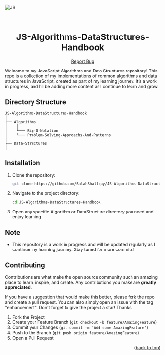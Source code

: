 <div id="top"></div>

![JS](https://img.shields.io/badge/JavaScript-F7DF1E?style=for-the-badge&logo=javascript&logoColor=black)

<!-- PROJECT LOGO -->
<br />
<div align="center">
  <h1 align="center">JS-Algorithms-DataStructures-Handbook</h1>

  <p align="center">
    <a href="https://github.com/SalahShallapy/JS-Algorithms-DataStructures-Handbook/issues">Report Bug</a>
  </p>
</div>

Welcome to my JavaScript Algorithms and Data Structures repository! This repo is a collection of my implementations of common algorithms and data structures in JavaScript, created as part of my learning journey. It’s a work in progress, and I’ll be adding more content as I continue to learn and grow.

## Directory Structure

```
JS-Algorithms-DataStructures-Handbook
│
├── Algorithms
│    │
│    └─── Big-O-Notation
│    └─── Problem-Solving-Approachs-And-Patterns
│
├── Data-Structures
│
```

## Installation

1. Clone the repository:
   ```bash
   git clone https://github.com/SalahShallapy/JS-Algorithms-DataStructures-Handbook.git
   ```
2. Navigate to the project directory:
   ```bash
   cd JS-Algorithms-DataStructures-Handbook
   ```
3. Open any specific Algorithm or DataStructure directory you need and enjoy learning

## Note

- This repository is a work in progress and will be updated regularly as I continue my learning journey. Stay tuned for more commits!

## Contributing

Contributions are what make the open source community such an amazing place to learn, inspire, and create. Any contributions you make are **greatly appreciated**.

If you have a suggestion that would make this better, please fork the repo and create a pull request. You can also simply open an issue with the tag "enhancement".
Don't forget to give the project a star! Thanks!

1. Fork the Project
2. Create your Feature Branch (`git checkout -b feature/AmazingFeature`)
3. Commit your Changes (`git commit -m 'Add some AmazingFeature'`)
4. Push to the Branch (`git push origin feature/AmazingFeature`)
5. Open a Pull Request

<p align="right">(<a href="#top">back to top</a>)</p>
